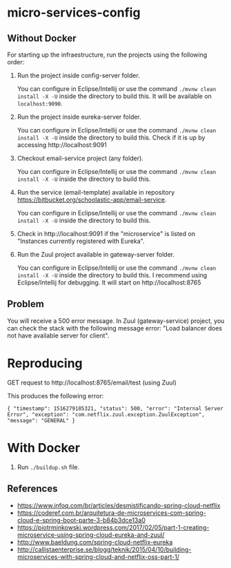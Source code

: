 
# micro-services-config
## Without Docker


For starting up the infraestructure, run the projects using the following order:

1. Run the project inside config-server folder.
	
	You can configure in Eclipse/Intellij or use the command `./mvnw clean install -X -U` inside the directory to build this.
	It will be available on `localhost:9090`.

2. Run the project inside eureka-server folder.
	
	You can configure in Eclipse/Intellij or use the command `./mvnw clean install -X -U` inside the directory to build this.
	Check if it is up by accessing http://localhost:9091
		
3. Checkout email-service project (any folder).

	You can configure in Eclipse/Intellij or use the command `./mvnw clean install -X -U` inside the directory to build this.


4. Run the service (email-template) available in repository https://bitbucket.org/schoolastic-app/email-service.

	You can configure in Eclipse/Intellij or use the command `./mvnw clean install -X -U` inside the directory to build this.

5. Check in http://localhost:9091 if the "microservice" is listed on "Instances currently registered with Eureka".


6. Run the Zuul project available in gateway-server folder.

	You can configure in Eclipse/Intellij or use the command `./mvnw clean install -X -U` inside the directory to build this.
	I recommend using Eclipse/Intellij for debugging.
	It will start on http://localhost:8765


## Problem

You will receive a 500 error message. In Zuul (gateway-service) project, you can check the stack with the following message error: "Load balancer does not have available server for client".

# Reproducing

GET request to  http://localhost:8765/email/test (using Zuul)

This produces the following error:

`{
    "timestamp": 1516279185321,
    "status": 500,
    "error": "Internal Server Error",
    "exception": "com.netflix.zuul.exception.ZuulException",
    "message": "GENERAL"
}`



# With Docker

1. Run `./buildup.sh` file.

## References

- https://www.infoq.com/br/articles/desmistificando-spring-cloud-netflix
- https://coderef.com.br/arquitetura-de-microservices-com-spring-cloud-e-spring-boot-parte-3-b84b3dce13a0
- https://piotrminkowski.wordpress.com/2017/02/05/part-1-creating-microservice-using-spring-cloud-eureka-and-zuul/
- http://www.baeldung.com/spring-cloud-netflix-eureka
- http://callistaenterprise.se/blogg/teknik/2015/04/10/building-microservices-with-spring-cloud-and-netflix-oss-part-1/

